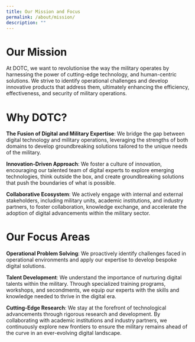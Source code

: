 ```yaml
---
title: Our Mission and Focus
permalink: /about/mission/
description: ""
---
```

# Our Mission

At DOTC, we want to revolutionise the way the military operates by harnessing the power of cutting-edge technology, and human-centric solutions. We strive to identify operational challenges and develop innovative products that address them, ultimately enhancing the efficiency, effectiveness, and security of military operations.

# Why DOTC?

**The Fusion of Digital and Military Expertise**: We bridge the gap between digital technology and military operations, leveraging the strengths of both domains to develop groundbreaking solutions tailored to the unique needs of the military.
    
**Innovation-Driven Approach**: We foster a culture of innovation, encouraging our talented team of digital experts to explore emerging technologies, think outside the box, and create groundbreaking solutions that push the boundaries of what is possible.
    
**Collaborative Ecosystem**: We actively engage with internal and external stakeholders, including military units, academic institutions, and industry partners, to foster collaboration, knowledge exchange, and accelerate the adoption of digital advancements within the military sector.
    

# Our Focus Areas
**Operational Problem Solving**: We proactively identify challenges faced in operational environments and apply our expertise to develop bespoke digital solutions. 
    
**Talent Development**: We understand the importance of nurturing digital talents within the military. Through specialized training programs, workshops, and secondments, we equip our experts with the skills and knowledge needed to thrive in the digital era.
    
**Cutting-Edge Research**: We stay at the forefront of technological advancements through rigorous research and development. By collaborating with academic institutions and industry partners, we continuously explore new frontiers to ensure the military remains ahead of the curve in an ever-evolving digital landscape.